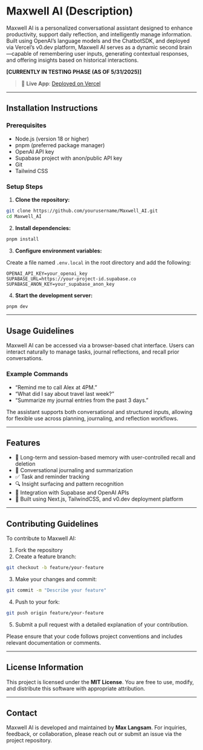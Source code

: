 

# Maxwell AI (Description)

Maxwell AI is a personalized conversational assistant designed to enhance productivity, support daily reflection, and intelligently manage information. Built using OpenAI’s language models and the ChatbotSDK, and deployed via Vercel’s v0.dev platform, Maxwell AI serves as a dynamic second brain—capable of remembering user inputs, generating contextual responses, and offering insights based on historical interactions.

**[CURRENTLY IN TESTING PHASE (AS OF 5/31/2025)]**

> 🔗 **Live App**: [Deployed on Vercel](https://maxwell-ai.vercel.app/)  
---

## Installation Instructions

### Prerequisites

- Node.js (version 18 or higher)
- pnpm (preferred package manager)
- OpenAI API key
- Supabase project with anon/public API key
- Git
- Tailwind CSS

### Setup Steps

1. **Clone the repository:**

```bash
git clone https://github.com/yourusername/Maxwell_AI.git
cd Maxwell_AI
````

2. **Install dependencies:**

```bash
pnpm install
```

3. **Configure environment variables:**

Create a file named `.env.local` in the root directory and add the following:

```env
OPENAI_API_KEY=your_openai_key
SUPABASE_URL=https://your-project-id.supabase.co
SUPABASE_ANON_KEY=your_supabase_anon_key
```

4. **Start the development server:**

```bash
pnpm dev
```

---

## Usage Guidelines

Maxwell AI can be accessed via a browser-based chat interface. Users can interact naturally to manage tasks, journal reflections, and recall prior conversations.

### Example Commands

* “Remind me to call Alex at 4PM.”
* “What did I say about travel last week?”
* “Summarize my journal entries from the past 3 days.”

The assistant supports both conversational and structured inputs, allowing for flexible use across planning, journaling, and reflection workflows.

---

## Features

* 🧠 Long-term and session-based memory with user-controlled recall and deletion
* 📓 Conversational journaling and summarization
* ✅ Task and reminder tracking
* 🔍 Insight surfacing and pattern recognition
* 🔗 Integration with Supabase and OpenAI APIs
* 🧩 Built using Next.js, TailwindCSS, and v0.dev deployment platform

---

## Contributing Guidelines

To contribute to Maxwell AI:

1. Fork the repository
2. Create a feature branch:

```bash
git checkout -b feature/your-feature
```

3. Make your changes and commit:

```bash
git commit -m "Describe your feature"
```

4. Push to your fork:

```bash
git push origin feature/your-feature
```

5. Submit a pull request with a detailed explanation of your contribution.

Please ensure that your code follows project conventions and includes relevant documentation or comments.

---

## License Information

This project is licensed under the **MIT License**.
You are free to use, modify, and distribute this software with appropriate attribution.

---

## Contact

Maxwell AI is developed and maintained by **Max Langsam**.
For inquiries, feedback, or collaboration, please reach out or submit an issue via the project repository.
